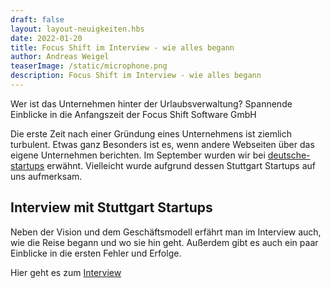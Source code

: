 ```yaml
---
draft: false
layout: layout-neuigkeiten.hbs
date: 2022-01-20
title: Focus Shift im Interview - wie alles begann
author: Andreas Weigel
teaserImage: /static/microphone.png
description: Focus Shift im Interview - wie alles begann
---
```


Wer ist das Unternehmen hinter der Urlaubsverwaltung? Spannende Einblicke in die Anfangszeit der Focus Shift Software GmbH

<!-- more -->

Die erste Zeit nach einer Gründung eines Unternehmens ist ziemlich turbulent. Etwas ganz Besonders ist es, wenn andere 
Webseiten über das eigene Unternehmen berichten. Im September wurden wir bei [deutsche-startups](https://www.deutsche-startups.de/2021/09/16/5-neue-startups-swa)
erwähnt. Vielleicht wurde aufgrund dessen Stuttgart Startups auf uns aufmerksam.

## Interview mit Stuttgart Startups

Neben der Vision und dem Geschäftsmodell erfährt man im Interview auch, wie die Reise begann und wo sie hin geht.
Außerdem gibt es auch ein paar Einblicke in die ersten Fehler und Erfolge. 

Hier geht es zum [Interview](https://www.stuttgart-startups.de/andreas-weigel-von-focus-shift-software-aus-karlsruhe-im-interview/) 

